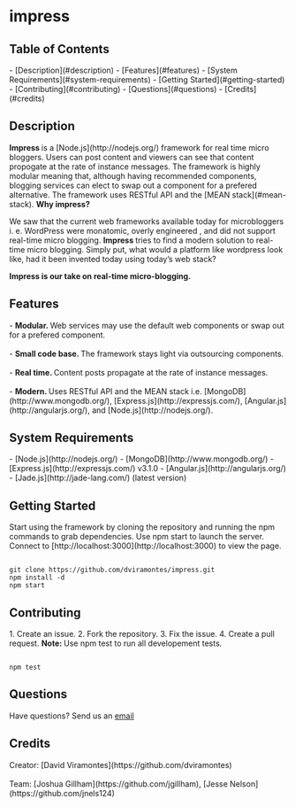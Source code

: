 <h1>
impress
</h1>


<h2>
Table of Contents
</h2>
 - [Description](#description)
 - [Features](#features)
 - [System Requirements](#system-requirements)
 - [Getting Started](#getting-started)
 - [Contributing](#contributing)
 - [Questions](#questions)
 - [Credits](#credits)


<h2>
Description
</h2>
<b> Impress </b> is a [Node.js](http://nodejs.org/) framework for real time micro bloggers. Users can post content 
and viewers can see 
that content propogate at the rate of instance messages. The framework is highly modular meaning that,
although having recommended components, blogging services can elect to swap out a component for a
prefered alternative. The framework uses RESTful API and the [MEAN stack](#mean-stack).

<b>
Why impress?
</b>

We saw that the current web frameworks available today for microbloggers i. e.
WordPress were monatomic, overly engineered , and did not support real-time micro blogging. 
<b> Impress </b> tries to find a modern solution to real-time micro blogging. Simply put,
what would a platform like wordpress look like, had it been invented today using today’s web stack? 

<b>
Impress is our take on real-time micro-blogging. 
</b>

<h2>
Features
</h2>
 - <b> Modular. </b> Web services may use the default web components or swap out for a prefered component. <br><br>
 - <b> Small code base. </b> The framework stays light via outsourcing components. <br><br>
 - <b> Real time. </b> Content posts propagate at the rate of instance messages. <br><br>
 - <b> Modern. </b> Uses RESTful API and the <a name = "mean-stack"/> MEAN stack i.e. [MongoDB](http://www.mongodb.org/),
[Express.js](http://expressjs.com/), [Angular.js](http://angularjs.org/), and [Node.js](http://nodejs.org/).


<h2>
System Requirements
</h2>
 - [Node.js](http://nodejs.org/)
 - [MongoDB](http://www.mongodb.org/)
 - [Express.js](http://expressjs.com/) v3.1.0
 - [Angular.js](http://angularjs.org/)
 - [Jade.js](http://jade-lang.com/) (latest version)


<h2>
Getting Started
</h2>
Start using the framework by cloning the repository and running the npm commands
 to grab dependencies. Use npm start to launch the server. Connect to
 [http://localhost:3000](http://localhost:3000) to view the page.

<pre><code>
git clone https://github.com/dviramontes/impress.git
npm install -d
npm start
</code></pre>


<h2>
Contributing
</h2>
 1. Create an issue.
 2. Fork the repository.
 3. Fix the issue.
 4. Create a pull request.

<b>
Note:
</b>
Use npm test to run all developement tests.

<pre><code>
npm test
</code></pre>

<h2>
Questions
</h2>
Have questions?
Send us an <a href = "mailto:dviramontes@gmail.com">email</a>

<h2>
Credits
</h2>
Creator: [David Viramontes](https://github.com/dviramontes)
<br><br>
Team: [Joshua Gillham](https://github.com/jgillham), [Jesse Nelson](https://github.com/jnels124)
